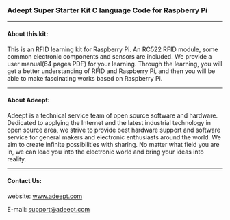 ### Adeept Super Starter Kit C language Code for Raspberry Pi
-----------------------------------------------------------------------------

#### About this kit:
This is an RFID learning kit for Raspberry Pi. An RC522 RFID module, some common electronic components and sensors are included. We provide a user manual(64 pages PDF) for your learning. Through the learning, you will get a better understanding of RFID and Raspberry Pi, and then you will be able to make fascinating works based on Raspberry Pi.

-----------------------------------------------------------------------------
#### About Adeept:
Adeept is a technical service team of open source software and hardware. Dedicated to applying the Internet and the latest industrial technology in open source area, we strive to provide best hardware support and software service for general makers and electronic enthusiasts around the world. We aim to create infinite possibilities with sharing. No matter what field you are in, we can lead you into the electronic world and bring your ideas into reality.

-----------------------------------------------------------------------------
#### Contact Us: 
website:
	www.adeept.com

E-mail:
	support@adeept.com
